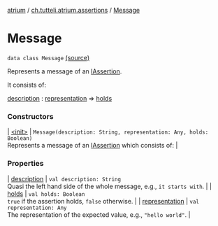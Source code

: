 [atrium](../../index.md) / [ch.tutteli.atrium.assertions](../index.md) / [Message](.)

# Message

`data class Message` [(source)](https://github.com/robstoll/atrium/tree/master/atrium-api/src/main/kotlin/ch/tutteli/atrium/assertions/Message.kt#L22)

Represents a message of an [IAssertion](../-i-assertion/index.md).

It consists of:

[description](description.md) : [representation](representation.md) =&gt; [holds](holds.md)

### Constructors

| [&lt;init&gt;](-init-.md) | `Message(description: String, representation: Any, holds: Boolean)`<br>Represents a message of an [IAssertion](../-i-assertion/index.md) which consists of: |

### Properties

| [description](description.md) | `val description: String`<br>Quasi the left hand side of the whole message, e.g., `it starts with`. |
| [holds](holds.md) | `val holds: Boolean`<br>`true` if the assertion holds, `false` otherwise. |
| [representation](representation.md) | `val representation: Any`<br>The representation of the expected value, e.g., `"hello world"`. |


